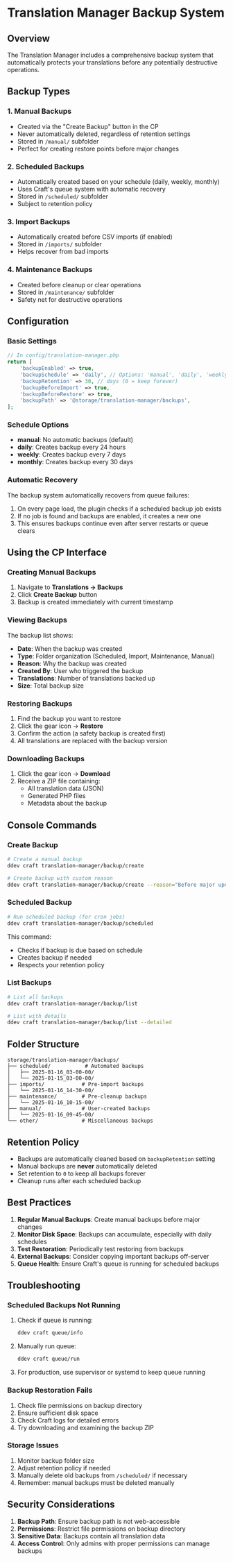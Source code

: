 # Translation Manager Backup System

## Overview

The Translation Manager includes a comprehensive backup system that automatically protects your translations before any potentially destructive operations.

## Backup Types

### 1. Manual Backups
- Created via the "Create Backup" button in the CP
- Never automatically deleted, regardless of retention settings
- Stored in `/manual/` subfolder
- Perfect for creating restore points before major changes

### 2. Scheduled Backups
- Automatically created based on your schedule (daily, weekly, monthly)
- Uses Craft's queue system with automatic recovery
- Stored in `/scheduled/` subfolder
- Subject to retention policy

### 3. Import Backups
- Automatically created before CSV imports (if enabled)
- Stored in `/imports/` subfolder
- Helps recover from bad imports

### 4. Maintenance Backups
- Created before cleanup or clear operations
- Stored in `/maintenance/` subfolder
- Safety net for destructive operations

## Configuration

### Basic Settings

```php
// In config/translation-manager.php
return [
    'backupEnabled' => true,
    'backupSchedule' => 'daily', // Options: 'manual', 'daily', 'weekly', 'monthly'
    'backupRetention' => 30, // days (0 = keep forever)
    'backupBeforeImport' => true,
    'backupBeforeRestore' => true,
    'backupPath' => '@storage/translation-manager/backups',
];
```

### Schedule Options

- **manual**: No automatic backups (default)
- **daily**: Creates backup every 24 hours
- **weekly**: Creates backup every 7 days
- **monthly**: Creates backup every 30 days

### Automatic Recovery

The backup system automatically recovers from queue failures:
1. On every page load, the plugin checks if a scheduled backup job exists
2. If no job is found and backups are enabled, it creates a new one
3. This ensures backups continue even after server restarts or queue clears

## Using the CP Interface

### Creating Manual Backups
1. Navigate to **Translations → Backups**
2. Click **Create Backup** button
3. Backup is created immediately with current timestamp

### Viewing Backups
The backup list shows:
- **Date**: When the backup was created
- **Type**: Folder organization (Scheduled, Import, Maintenance, Manual)
- **Reason**: Why the backup was created
- **Created By**: User who triggered the backup
- **Translations**: Number of translations backed up
- **Size**: Total backup size

### Restoring Backups
1. Find the backup you want to restore
2. Click the gear icon → **Restore**
3. Confirm the action (a safety backup is created first)
4. All translations are replaced with the backup version

### Downloading Backups
1. Click the gear icon → **Download**
2. Receive a ZIP file containing:
   - All translation data (JSON)
   - Generated PHP files
   - Metadata about the backup

## Console Commands

### Create Backup
```bash
# Create a manual backup
ddev craft translation-manager/backup/create

# Create backup with custom reason
ddev craft translation-manager/backup/create --reason="Before major update"
```

### Scheduled Backup
```bash
# Run scheduled backup (for cron jobs)
ddev craft translation-manager/backup/scheduled
```

This command:
- Checks if backup is due based on schedule
- Creates backup if needed
- Respects your retention policy

### List Backups
```bash
# List all backups
ddev craft translation-manager/backup/list

# List with details
ddev craft translation-manager/backup/list --detailed
```

## Folder Structure

```
storage/translation-manager/backups/
├── scheduled/           # Automated backups
│   ├── 2025-01-16_03-00-00/
│   └── 2025-01-15_03-00-00/
├── imports/            # Pre-import backups
│   └── 2025-01-16_14-30-00/
├── maintenance/        # Pre-cleanup backups
│   └── 2025-01-16_10-15-00/
├── manual/             # User-created backups
│   └── 2025-01-16_09-45-00/
└── other/              # Miscellaneous backups
```

## Retention Policy

- Backups are automatically cleaned based on `backupRetention` setting
- Manual backups are **never** automatically deleted
- Set retention to `0` to keep all backups forever
- Cleanup runs after each scheduled backup

## Best Practices

1. **Regular Manual Backups**: Create manual backups before major changes
2. **Monitor Disk Space**: Backups can accumulate, especially with daily schedules
3. **Test Restoration**: Periodically test restoring from backups
4. **External Backups**: Consider copying important backups off-server
5. **Queue Health**: Ensure Craft's queue is running for scheduled backups

## Troubleshooting

### Scheduled Backups Not Running

1. Check if queue is running:
   ```bash
   ddev craft queue/info
   ```

2. Manually run queue:
   ```bash
   ddev craft queue/run
   ```

3. For production, use supervisor or systemd to keep queue running

### Backup Restoration Fails

1. Check file permissions on backup directory
2. Ensure sufficient disk space
3. Check Craft logs for detailed errors
4. Try downloading and examining the backup ZIP

### Storage Issues

1. Monitor backup folder size
2. Adjust retention policy if needed
3. Manually delete old backups from `/scheduled/` if necessary
4. Remember: manual backups must be deleted manually

## Security Considerations

1. **Backup Path**: Ensure backup path is not web-accessible
2. **Permissions**: Restrict file permissions on backup directory
3. **Sensitive Data**: Backups contain all translation data
4. **Access Control**: Only admins with proper permissions can manage backups